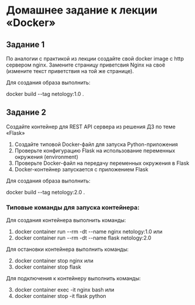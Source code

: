 # Домашнее задание к лекции «Docker»

## Задание 1

По аналогии с практикой из лекции создайте свой docker image с http сервером nginx. Замените страницу приветсвия Nginx на своё (измените текст приветствия на той же странице).

Для создания образа выполнить:

docker build --tag netology:1.0 .


## Задание 2

Создайте контейнер для REST API сервера из решения ДЗ по теме «Flask»

1. Создайте типовой Docker-файл для запуска Python-приложения
2. Проверьте конфигурацию Flask на использование переменных окружения (environment)
3. Проверьте Docker-файл на передачу переменных окружения в Flask
4. Docker-контейнер запускается с приложением Flask

Для создания образа выполнить:

docker build --tag netology:2.0 .

### Типовые команды для запуска контейнера:

Для создания контейнера выполнить команды:

1. docker container run --rm -dt --name nginx netology:1.0
или 
1. docker container run --rm -dt --name flask netology:2.0

Для остановки контейнера выполнить команды:

2. docker container stop nginx
или 
2. docker container stop flask

Для подключения к контейнеру выполнить команды:

3. docker container exec -it nginx bash
или 
3. docker container stop -it flask python